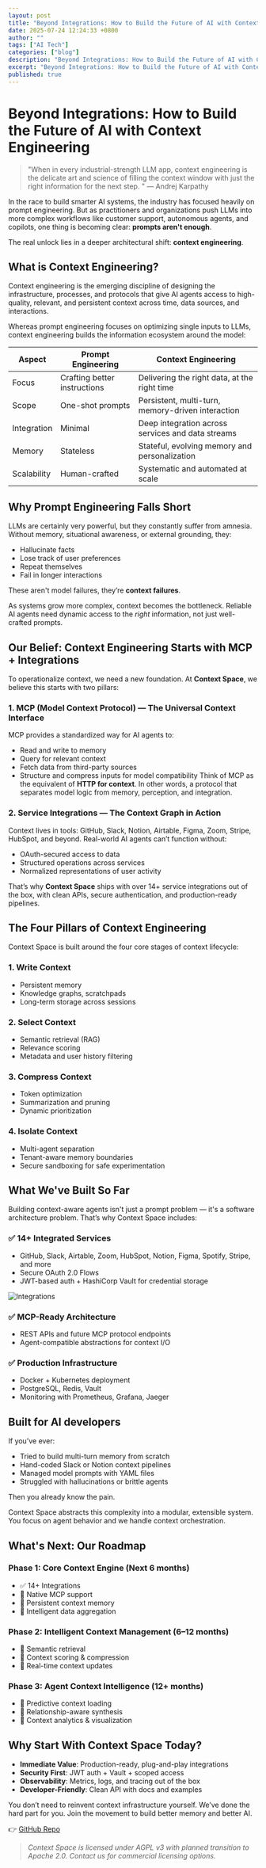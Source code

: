 ```yaml
---
layout: post
title: "Beyond Integrations: How to Build the Future of AI with Context Engineering"
date: 2025-07-24 12:24:33 +0800
author: ""
tags: ["AI Tech"]
categories: ["blog"]
description: "Beyond Integrations: How to Build the Future of AI with Context Engineering"
excerpt: "Beyond Integrations: How to Build the Future of AI with Context Engineering"
published: true
---
```


# Beyond Integrations: How to Build the Future of AI with Context Engineering

> "When in every industrial-strength LLM app, context engineering is the delicate art and science of filling the context window with just the right information for the next step. " — Andrej Karpathy

In the race to build smarter AI systems, the industry has focused heavily on prompt engineering. But as practitioners and organizations push LLMs into more complex workflows like customer support, autonomous agents, and copilots, one thing is becoming clear: **prompts aren't enough**.

The real unlock lies in a deeper architectural shift: **context engineering**.

## What is Context Engineering?

Context engineering is the emerging discipline of designing the infrastructure, processes, and protocols that give AI agents access to high-quality, relevant, and persistent context across time, data sources, and interactions.

Whereas prompt engineering focuses on optimizing single inputs to LLMs, context engineering builds the information ecosystem around the model:

| Aspect      | Prompt Engineering           | Context Engineering                               |
| ----------- | ---------------------------- | ------------------------------------------------- |
| Focus       | Crafting better instructions | Delivering the right data, at the right time      |
| Scope       | One-shot prompts             | Persistent, multi-turn, memory-driven interaction |
| Integration | Minimal                      | Deep integration across services and data streams |
| Memory      | Stateless                    | Stateful, evolving memory and personalization     |
| Scalability | Human-crafted                | Systematic and automated at scale                 |

## Why Prompt Engineering Falls Short

LLMs are certainly very powerful, but they constantly suffer from amnesia. Without memory, situational awareness, or external grounding, they:

- Hallucinate facts
- Lose track of user preferences
- Repeat themselves
- Fail in longer interactions

These aren't model failures, they’re **context failures**.

As systems grow more complex, context becomes the bottleneck. Reliable AI agents need dynamic access to the *right* information, not just well-crafted prompts.

## Our Belief: Context Engineering Starts with MCP + Integrations

To operationalize context, we need a new foundation. At **Context Space**, we believe this starts with two pillars:

### 1. **MCP (Model Context Protocol)** — The Universal Context Interface

MCP provides a standardized way for AI agents to:

- Read and write to memory
- Query for relevant context
- Fetch data from third-party sources
- Structure and compress inputs for model compatibility
Think of MCP as the equivalent of **HTTP for context**. In other words, a protocol that separates model logic from memory, perception, and integration.

### 2. **Service Integrations** — The Context Graph in Action

Context lives in tools: GitHub, Slack, Notion, Airtable, Figma, Zoom, Stripe, HubSpot, and beyond. Real-world AI agents can’t function without:

- OAuth-secured access to data
- Structured operations across services
- Normalized representations of user activity

That’s why **Context Space** ships with over 14+ service integrations out of the box, with clean APIs, secure authentication, and production-ready pipelines.

## The Four Pillars of Context Engineering

Context Space is built around the four core stages of context lifecycle:

### 1. Write Context

* Persistent memory
* Knowledge graphs, scratchpads
* Long-term storage across sessions

### 2. Select Context

* Semantic retrieval (RAG)
* Relevance scoring
* Metadata and user history filtering

### 3. Compress Context

* Token optimization
* Summarization and pruning
* Dynamic prioritization

### 4. Isolate Context

* Multi-agent separation
* Tenant-aware memory boundaries
* Secure sandboxing for safe experimentation

## What We've Built So Far

Building context-aware agents isn't just a prompt problem — it's a software architecture problem. That’s why Context Space includes:

### ✅ 14+ Integrated Services

* GitHub, Slack, Airtable, Zoom, HubSpot, Notion, Figma, Spotify, Stripe, and more
* Secure OAuth 2.0 Flows
* JWT-based auth + HashiCorp Vault for credential storage

![Integrations](https://cdn-bucket.tos-cn-hongkong.volces.com/resources/pic01_1752144080614.png)

### ✅ MCP-Ready Architecture

* REST APIs and future MCP protocol endpoints
* Agent-compatible abstractions for context I/O

### ✅ Production Infrastructure

* Docker + Kubernetes deployment
* PostgreSQL, Redis, Vault
* Monitoring with Prometheus, Grafana, Jaeger

## Built for AI developers

If you’ve ever:
- Tried to build multi-turn memory from scratch
- Hand-coded Slack or Notion context pipelines
- Managed model prompts with YAML files
- Struggled with hallucinations or brittle agents

Then you already know the pain.

Context Space abstracts this complexity into a modular, extensible system. You focus on agent behavior and we handle context orchestration.

## What's Next: Our Roadmap

### Phase 1: Core Context Engine (Next 6 months)

* ✅ 14+ Integrations
* 🔄 Native MCP support
* 🔄 Persistent context memory
* 🔄 Intelligent data aggregation

### Phase 2: Intelligent Context Management (6–12 months)

* 🔄 Semantic retrieval
* 🔄 Context scoring & compression
* 🔄 Real-time context updates

### Phase 3: Agent Context Intelligence (12+ months)

* 🔄 Predictive context loading
* 🔄 Relationship-aware synthesis
* 🔄 Context analytics & visualization

## Why Start With Context Space Today?

* **Immediate Value**: Production-ready, plug-and-play integrations
* **Security First**: JWT auth + Vault + scoped access
* **Observability**: Metrics, logs, and tracing out of the box
* **Developer-Friendly**: Clean API with docs and examples

You don’t need to reinvent context infrastructure yourself. We’ve done the hard part for you.
Join the movement to build better memory and better AI.

👉 [GitHub Repo](https://github.com/context-space/context-space)

> *Context Space is licensed under AGPL v3 with planned transition to Apache 2.0. Contact us for commercial licensing options.*
